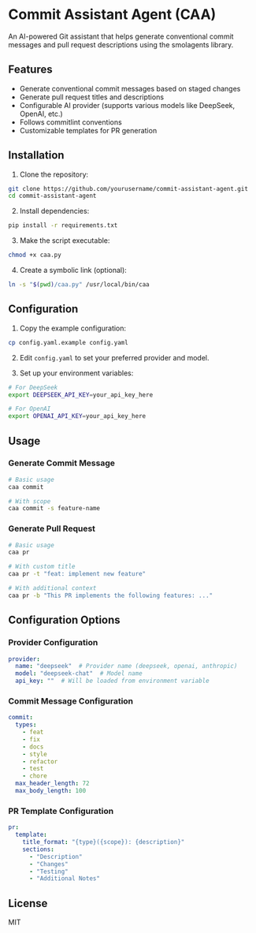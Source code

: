 # Commit Assistant Agent (CAA)

An AI-powered Git assistant that helps generate conventional commit messages and pull request descriptions using the smolagents library.

## Features

- Generate conventional commit messages based on staged changes
- Generate pull request titles and descriptions
- Configurable AI provider (supports various models like DeepSeek, OpenAI, etc.)
- Follows commitlint conventions
- Customizable templates for PR generation

## Installation

1. Clone the repository:
```bash
git clone https://github.com/yourusername/commit-assistant-agent.git
cd commit-assistant-agent
```

2. Install dependencies:
```bash
pip install -r requirements.txt
```

3. Make the script executable:
```bash
chmod +x caa.py
```

4. Create a symbolic link (optional):
```bash
ln -s "$(pwd)/caa.py" /usr/local/bin/caa
```

## Configuration

1. Copy the example configuration:
```bash
cp config.yaml.example config.yaml
```

2. Edit `config.yaml` to set your preferred provider and model.

3. Set up your environment variables:
```bash
# For DeepSeek
export DEEPSEEK_API_KEY=your_api_key_here

# For OpenAI
export OPENAI_API_KEY=your_api_key_here
```

## Usage

### Generate Commit Message

```bash
# Basic usage
caa commit

# With scope
caa commit -s feature-name
```

### Generate Pull Request

```bash
# Basic usage
caa pr

# With custom title
caa pr -t "feat: implement new feature"

# With additional context
caa pr -b "This PR implements the following features: ..."
```

## Configuration Options

### Provider Configuration

```yaml
provider:
  name: "deepseek"  # Provider name (deepseek, openai, anthropic)
  model: "deepseek-chat"  # Model name
  api_key: ""  # Will be loaded from environment variable
```

### Commit Message Configuration

```yaml
commit:
  types:
    - feat
    - fix
    - docs
    - style
    - refactor
    - test
    - chore
  max_header_length: 72
  max_body_length: 100
```

### PR Template Configuration

```yaml
pr:
  template:
    title_format: "{type}({scope}): {description}"
    sections:
      - "Description"
      - "Changes"
      - "Testing"
      - "Additional Notes"
```

## License

MIT 